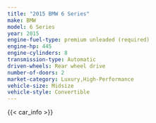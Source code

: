 ```yaml
---
title: "2015 BMW 6 Series"
make: BMW
model: 6 Series
year: 2015
engine-fuel-type: premium unleaded (required)
engine-hp: 445
engine-cylinders: 8
transmission-type: Automatic
driven-wheels: Rear wheel drive
number-of-doors: 2
market-category: Luxury,High-Performance
vehicle-size: Midsize
vehicle-style: Convertible
---
```


{{< car_info >}}
